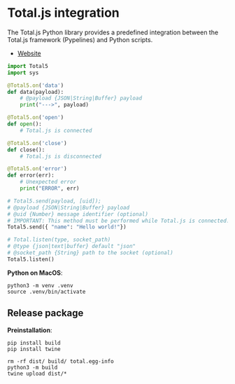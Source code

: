 # Total.js integration

The Total.js Python library provides a predefined integration between the Total.js framework (Pypelines) and Python scripts.

- [Website](https://totaljs.com)

```python
import Total5
import sys

@Total5.on('data')
def data(payload):
	# @payload {JSON|String|Buffer} payload
	print("--->", payload)

@Total5.on('open')
def open():
	# Total.js is connected

@Total5.on('close')
def close():
	# Total.js is disconnected

@Total5.on('error')
def error(err):
	# Unexpected error
	print("ERROR", err)

# Total5.send(payload, [uid]);
# @payload {JSON|String|Buffer} payload
# @uid {Number} message identifier (optional)
# IMPORTANT: This method must be performed while Total.js is connected.
Total5.send({ "name": "Hello world!"})

# Total.listen(type, socket_path)
# @type {json|text|buffer} default "json"
# @socket_path {String} path to the socket (optional)
Total5.listen()
```

__Python on MacOS__:

```shell
python3 -m venv .venv
source .venv/bin/activate
```

## Release package

__Preinstallation__:

```shell
pip install build
pip install twine
```

```shell
rm -rf dist/ build/ total.egg-info
python3 -m build
twine upload dist/*
```
